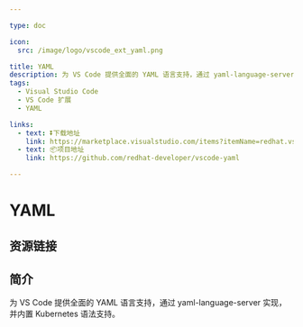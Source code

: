 ```yaml
---

type: doc

icon:
  src: /image/logo/vscode_ext_yaml.png

title: YAML
description: 为 VS Code 提供全面的 YAML 语言支持，通过 yaml-language-server 实现，并内置 Kubernetes 语法支持。
tags:
  - Visual Studio Code
  - VS Code 扩展
  - YAML

links:
  - text: ⏬下载地址
    link: https://marketplace.visualstudio.com/items?itemName=redhat.vscode-yaml
  - text: 📦项目地址
    link: https://github.com/redhat-developer/vscode-yaml

---
```


<ShowLogo />

# YAML

<ShowTags />

<ShowBreadcrumb />

## 资源链接

<ShowLinks />

## 简介

为 VS Code 提供全面的 YAML 语言支持，通过 yaml-language-server 实现，并内置 Kubernetes 语法支持。
